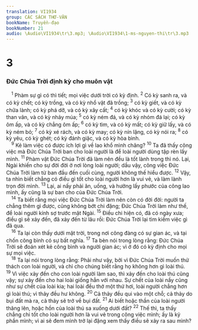 ```yaml
---
translation: VI1934
group: CÁC SÁCH THƠ-VĂN
bookName: Truyền-đạo 
bookNumber: 21
audio: \Audio\VI1934\tr\3.mp3; \Audio\VI1934\1-ms-nguyen-thi\tr\3.mp3
---
```


<div class="title"><h1>3</h1><h3>Đức Chúa Trời định kỳ cho muôn vật</h3></div>
<span class="verse tr_3_1"> <sup>1</sup> Phàm sự gì có thì tiết; mọi việc dưới trời có kỳ định. </span>
<span class="verse tr_3_2"><sup>2</sup> Có kỳ sanh ra, và có kỳ chết; có kỳ trồng, và có kỳ nhổ vật đã trồng; </span>
<span class="verse tr_3_3"><sup>3</sup> có kỳ giết, và có kỳ chữa lành; có kỳ phá dỡ, và có kỳ xây cất; </span>
<span class="verse tr_3_4"><sup>4</sup> có kỳ khóc và có kỳ cười; có kỳ than vãn, và có kỳ nhảy múa; </span>
<span class="verse tr_3_5"><sup>5</sup> có kỳ ném đá, và có kỳ nhóm đá lại; có kỳ ôm ấp, và có kỳ chẳng ôm ấp; </span>
<span class="verse tr_3_6"><sup>6</sup> có kỳ tìm, và có kỳ mất; có kỳ giữ lấy, và có kỳ ném bỏ; </span>
<span class="verse tr_3_7"><sup>7</sup> có kỳ xé rách, và có kỳ may; có kỳ nín lặng, có kỳ nói ra; </span>
<span class="verse tr_3_8"><sup>8</sup> có kỳ yêu, có kỳ ghét; có kỳ đánh giặc, và có kỳ hòa bình. <br/></span>
<span class="verse tr_3_9"> <sup>9</sup> Kẻ làm việc có được ích lợi gì về lao khổ mình chăng? </span>
<span class="verse tr_3_10"><sup>10</sup> Ta đã thấy công việc mà Đức Chúa Trời ban cho loài người là để loài người dùng tập rèn lấy mình. </span>
<span class="verse tr_3_11"><sup>11</sup> Phàm vật Đức Chúa Trời đã làm nên đều là tốt lành trong thì nó. Lại, Ngài khiến cho sự đời đời ở nơi lòng loài người; dầu vậy, công việc Đức Chúa Trời làm từ ban đầu đến cuối cùng, người không thế hiểu được. </span>
<span class="verse tr_3_12"><sup>12</sup> Vậy, ta nhìn biết chẳng có điều gì tốt cho loài người hơn là vui vẻ, và làm lành trọn đời mình. </span>
<span class="verse tr_3_13"><sup>13</sup> Lại, ai nấy phải ăn, uống, và hưởng lấy phước của công lao mình, ấy cũng là sự ban cho của Đức Chúa Trời. <br/></span>
<span class="verse tr_3_14"> <sup>14</sup> Ta biết rằng mọi việc Đức Chúa Trời làm nên còn có đời đời: người ta chẳng thêm gì được, cũng không bớt chi đặng; Đức Chúa Trời làm như thế, để loài người kính sợ trước mặt Ngài. </span>
<span class="verse tr_3_15"><sup>15</sup> Điều chi hiện có, đã có ngày xưa; điều gì sẽ xảy đến, đã xảy đến từ lâu rồi: Đức Chúa Trời lại tìm kiếm việc gì đã qua. <br/></span>
<span class="verse tr_3_16"> <sup>16</sup> Ta lại còn thấy dưới mặt trời, trong nơi công đàng có sự gian ác, và tại chốn công bình có sự bất nghĩa. </span>
<span class="verse tr_3_17"><sup>17</sup> Ta bèn nói trong lòng rằng: Đức Chúa Trời sẽ đoán xét kẻ công bình và người gian ác; vì ở đó có kỳ định cho mọi sự mọi việc. <br/></span>
<span class="verse tr_3_18"> <sup>18</sup> Ta lại nói trong lòng rằng: Phải như vậy, bởi vì Đức Chúa Trời muốn thử thách con loài người, và chỉ cho chúng biết rằng họ không hơn gì loài thú. </span>
<span class="verse tr_3_19"><sup>19</sup> Vì việc xảy đến cho con loài người làm sao, thì xảy đến cho loài thú cũng vậy; sự xảy đến cho hai loài giống hẳn với nhau. Sự chết của loài nầy cũng như sự chết của loài kia; hai loài đều thở một thứ hơi, loài người chẳng hơn gì loài thú; vì thảy đều hư không. </span>
<span class="verse tr_3_20"><sup>20</sup> Cả thảy đều qui vào một chỗ; cả thảy do bụi đất mà ra, cả thảy sẽ trở về bụi đất. </span>
<span class="verse tr_3_21"><sup>21</sup> Ai biết hoặc thần của loài người thăng lên, hoặc hồn của loài thú sa xuống dưới đất? </span>
<span class="verse tr_3_22"><sup>22</sup> Thế thì, ta thấy chẳng chi tốt cho loài người hơn là vui vẻ trong công việc mình; ấy là kỷ phần mình; vì ai sẽ đem mình trở lại đặng xem thấy điều sẽ xảy ra sau mình? <br/></span>

